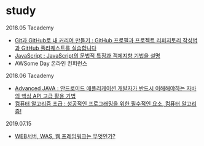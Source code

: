 # study

2018.05 Tacademy
* [Git과 GitHub로 내 커리어 만들기 : GitHub 프로필과 프로젝트 리퍼지토리 작성법과 GitHub 풀리퀘스트를 실습합니다](https://tacademy.sktechx.com/live/player/onlineLectureDetail.action?seq=130)
* [JavaScript : JavaScript의 문법적 특징과 객체지향 기법을 설명](https://tacademy.sktechx.com/live/player/onlineLectureDetail.action?seq=54)
* AWSome Day 온라인 컨퍼런스

2018.06 Tacademy
* [Advanced JAVA : 안드로이드 애플리케이션 개발자가 반드시 이해해야하는 자바의 핵심 API 고급 활용 기법](https://tacademy.sktechx.com/live/player/onlineLectureDetail.action?seq=52)
* [컴퓨터 알고리즘 초급 : 성공적인 프로그래밍을 위한 필수적인 요소, 컴퓨터 알고리즘!](https://tacademy.sktechx.com/live/player/onlineLectureDetail.action?seq=83)

2019.07.15
* [WEB서버, WAS, 웹 프레임워크는 무엇인가?](https://github.com/seunghyunbaek/study)
